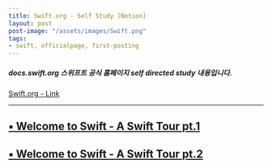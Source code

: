 ```yaml
---
title: Swift.org - Self Study [Notion]
layout: post
post-image: "/assets/images/Swift.png"
tags:
- swift, officialpage, first-posting
---
```


##### docs.swift.org 스위프트 공식 홈페이지 self directed study 내용입니다.
[ Swift.org  - Link](https://swift.org/)

---


    
##  [ ▪️  Welcome to Swift - A Swift Tour pt.1 ](https://www.notion.so/Swift-org-A-Swift-Tour-6f109c0cd65d44efa78dfb90c0cbb7f8/)

   
##  [ ▪️  Welcome to Swift - A Swift Tour pt.2 ](https://www.notion.so/Welcome-to-Swift-A-Swift-Tour-pt-2-5cd50c5299a44b69aed5acaf23528019/)




